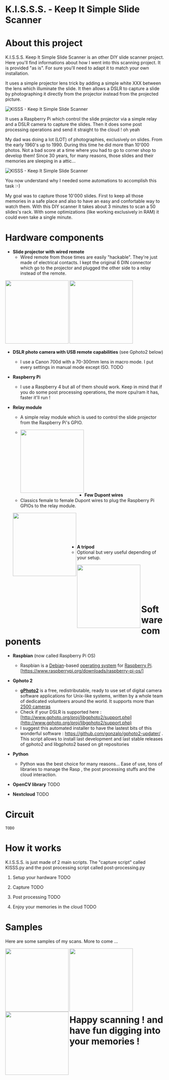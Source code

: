 # K.I.S.S.S. - Keep It Simple Slide Scanner

# About this project
K.I.S.S.S. Keep It Simple Slide Scanner is an other DIY slide scanner project. Here you'll find informations about how I went into this scanning project. It is provided "as is". For sure you'll need to adapt it to match your own installation.

It uses a simple projector lens trick by adding a simple white XXX between the lens which illuminate the slide. It then allows a DSLR to capture a slide by photographing it directly from the projector instead from the projected picture. 

![KISSS - Keep It Simple Slide Scanner](https://github.com/storagebits/KISSS/blob/master/images/final.jpg?raw=true)

It uses a Raspberry Pi which control the slide projector via a simple relay and a DSLR camera to capture the slides. Then it does some post processing operations and send it straight to the cloud ! oh yeah

My dad was doing a lot (LOT) of photographies, exclusively on slides. From the early 1960's up to 1990. During this time he did more than 10'000 photos. Not a bad score at a time where you had to go to corner shop to develop them!  Since 30 years, for many reasons, those slides and their memories are sleeping in a attic...  

![KISSS - Keep It Simple Slide Scanner](https://github.com/storagebits/KISSS/blob/master/images/slidestock.jpg?raw=true)

You now understand why I needed some automations to accomplish this task :-)
   
My goal was to capture those 10'000 slides. First to keep all those memories in a safe place and also to have an easy and confortable way to watch them. With this DIY scanner It takes about 3 minutes to scan a 50 slides's rack. With some optimizations (like working exclusively in RAM) it could even take a single minute. 

# Hardware components
 - **Slide projector with wired remote**
	 - Wired remote from those times are easily "hackable". They're just made of electrical contacts. I kept the original 6 DIN connector which go to the projector and plugged the other side to a relay instead of the remote.
	
<center><a href="https://github.com/storagebits/KISSS/blob/master/images/remote1.jpg?raw=true" target="_blank"><img src="https://github.com/storagebits/KISSS/blob/master/images/remote1.jpg?raw=true" align="left" width="200" ></a>

<a href="https://github.com/storagebits/KISSS/blob/master/images/remote2.jpg?raw=true" target="_blank"><img src="https://github.com/storagebits/KISSS/blob/master/images/remote2.jpg?raw=true" align="left" width="200" ></a>
 </center>
 <br><br><br><br><br><br><br><br><br><br><br><br>

 
 - **DSLR photo camera with USB remote capabilities** (see Gphoto2 below)
	 - I use a Canon 700d with a 70-300mm lens in macro mode. I put every settings in manual mode except ISO. TODO
	 
 - **Raspberry Pi** 
	 - I use a Raspberry 4 but all of them should work. Keep in mind that if you do some post processing operations, the more cpu/ram it has, faster it'll run !

 - **Relay module**
	 - A simple relay module which is used to control the slide projector from the Raspberry Pi's GPIO.
	 - <p><a href="https://github.com/storagebits/KISSS/blob/master/images/relay-module.jpg?raw=true" target="_blank"><img src="https://github.com/storagebits/KISSS/blob/master/images/relay-module.jpg?raw=true" align="left" width="200" ></a>
 </p>
 <br><br><br><br><br><br><br><br><br>
 
 - **Few Dupont wires**
	 - Classics female to female Dupont wires to plug the Raspberry Pi GPIOs to the relay module.
	 <p><a href="https://github.com/storagebits/KISSS/blob/master/images/dupont-female.jpg?raw=true" target="_blank"><img src="https://github.com/storagebits/KISSS/blob/master/images/dupont-female.jpg?raw=true" align="left" width="200" ></a>
 </p>
 <br><br><br><br><br>

 - **A tripod**
	 - Optional but very useful depending of your setup. 
 	 <p><a href="https://github.com/storagebits/KISSS/blob/master/images/tripod.jpg?raw=true" target="_blank"><img src="https://github.com/storagebits/KISSS/blob/master/images/tripod.jpg?raw=true" align="left" width="200" ></a>
 </p>
 <br><br><br><br><br>
 
# Software components
 - **Raspbian** (now called Raspberry Pi OS)
	 - Raspbian is a [Debian](https://en.wikipedia.org/wiki/Debian "Debian")-based [operating system](https://en.wikipedia.org/wiki/Operating_system "Operating system") for [Raspberry Pi](https://en.wikipedia.org/wiki/Raspberry_Pi "Raspberry Pi"). [https://www.raspberrypi.org/downloads/raspberry-pi-os/]

- **Gphoto 2**
	- [**gPhoto2**](http://www.gphoto.org/proj/)  is a free, redistributable, ready to use set of digital camera software applications for Unix-like systems, written by a whole team of dedicated volunteers around the world. It supports more than  [2500 cameras](http://www.gphoto.org/proj/libgphoto2/support.php)
	- Check if your DSLR is supported here : [http://www.gphoto.org/proj/libgphoto2/support.php](http://www.gphoto.org/proj/libgphoto2/support.php)
	- I suggest this automated installer to have the lastest bits of this wonderful software : https://github.com/gonzalo/gphoto2-updater/  . This script allows to install last development and last stable releases of gphoto2 and libgphoto2 based on git repositories

- **Python**
	- Python was the best choice for many reasons... Ease of use, tons of libraries to manage the Rasp , the post processing stuffs and the cloud interaction.

- **OpenCV library**
TODO
- **Nextcloud**
TODO

# Circuit
	TODO

# How it works
K.I.S.S.S. is just made of 2 main scripts. The "capture script" called KISSS.py and the post processing script called post-processing.py

 1. Setup your hardware
	TODO
	
 3. Capture
	TODO
	
 4. Post processing
	TODO
	
 5. Enjoy your memories in the cloud
	TODO

# Samples
Here are some samples of my scans. More to come ...

<a href="https://github.com/storagebits/KISSS/blob/master/images/exemple-italy-old.jpg?raw=true" target="_blank"><img src="https://github.com/storagebits/KISSS/blob/master/images/exemple-italy-old.jpg?raw=true" align="left" width="200" ></a>
<a href="https://github.com/storagebits/KISSS/blob/master/images/exemple-lille.jpg?raw=true"><img src="https://github.com/storagebits/KISSS/blob/master/images/exemple-lille.jpg?raw=true" align="left" width="200" ></a>
<a href="https://github.com/storagebits/KISSS/blob/master/images/exemple-calais.jpg?raw=true"><img src="https://github.com/storagebits/KISSS/blob/master/images/exemple-calais.jpg?raw=true" align="left" width="200" ></a>

<br><br><br><br><br><br><br><br><br><br>

#  Happy scanning ! and have fun digging into your memories !
<!--stackedit_data:
eyJoaXN0b3J5IjpbLTc4NDczMjAxMywxODQyMzE4MTE4LDEyNT
cxMTE3NzUsMTM3ODA5MTkwMywtMjAxODAwMzk0MywxOTgzMzY3
MTI3LC02MzgxOTczNzYsMTAzOTg5NiwxMzE3MTQ3MTg0LDgyMT
A3OTgxOCwtMTE3Mjc4NzUwOSwtNTk2OTk2ODEsMTQ1NjgyODQy
NSwtODI0MjYzNTkwLC00OTA5OTE0NzYsLTI1NzM4NDA3OCwtOT
U2MDI0NDIwLC01MDIyODU3OCwtOTU5ODk1MzMxLC0xMzcyMzI5
MjE4XX0=
-->